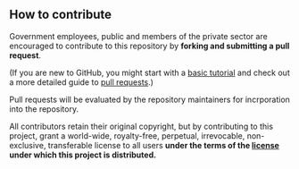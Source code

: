 ## How to contribute
Government employees, public and members of the private sector are encouraged to contribute to this repository by **forking and submitting a pull request**. 

(If you are new to GitHub, you might start with a [basic tutorial](https://help.github.com/articles/set-up-git) and check out a more detailed guide to [pull requests](https://help.github.com/articles/using-pull-requests/).)

Pull requests will be evaluated by the repository maintainers for incrporation into the repository.

All contributors retain their original copyright, but by contributing to this project, grant a world-wide, royalty-free, perpetual, irrevocable, non-exclusive, transferable license to all users **under the terms of the [license](LICENSE) under which this project is distributed.**
